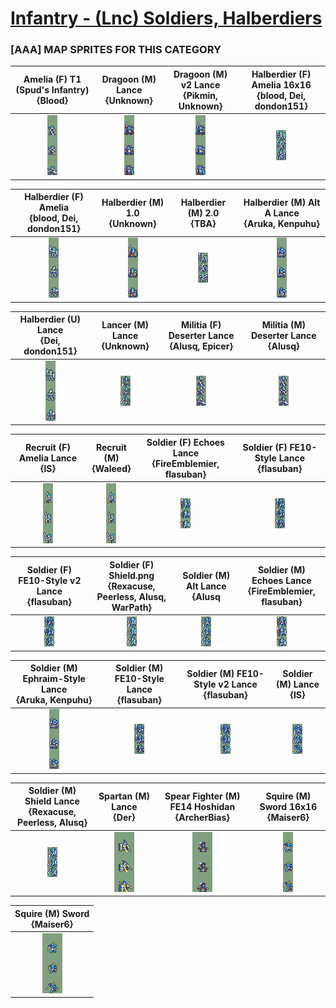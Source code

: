# [Infantry - (Lnc) Soldiers, Halberdiers](../)

### [AAA] MAP SPRITES FOR THIS CATEGORY


|Amelia (F) T1 (Spud's Infantry) <br> {Blood}|Dragoon (M) Lance <br> {Unknown}|Dragoon (M) v2 Lance <br> {Pikmin, Unknown}|Halberdier (F) Amelia 16x16 <br> {blood, Dei, dondon151}|
| :---: | :---: | :---: | :---: |
|<img alt="Amelia (F) T1 (Spud's Infantry) {Blood}-stand" src="Amelia (F) T1 (Spud's Infantry) {Blood}-stand.png" />|<img alt="Dragoon (M) Lance {Unknown}-stand" src="Dragoon (M) Lance {Unknown}-stand.png" />|<img alt="Dragoon (M) v2 Lance {Pikmin, Unknown}-stand" src="Dragoon (M) v2 Lance {Pikmin, Unknown}-stand.png" />|<img alt="Halberdier (F) Amelia 16x16 {blood, Dei, dondon151}-stand" src="Halberdier (F) Amelia 16x16 {blood, Dei, dondon151}-stand.png" />|


|Halberdier (F) Amelia <br> {blood, Dei, dondon151}|Halberdier (M) 1.0 <br> {Unknown}|Halberdier (M) 2.0 <br> {TBA}|Halberdier (M) Alt A Lance <br> {Aruka, Kenpuhu}|
| :---: | :---: | :---: | :---: |
|<img alt="Halberdier (F) Amelia {blood, Dei, dondon151}-stand" src="Halberdier (F) Amelia {blood, Dei, dondon151}-stand.png" />|<img alt="Halberdier (M) 1.0 {Unknown}-stand" src="Halberdier (M) 1.0 {Unknown}-stand.png" />|<img alt="Halberdier (M) 2.0 {TBA}-stand" src="Halberdier (M) 2.0 {TBA}-stand.png" />|<img alt="Halberdier (M) Alt A Lance {Aruka, Kenpuhu}-stand" src="Halberdier (M) Alt A Lance {Aruka, Kenpuhu}-stand.png" />|


|Halberdier (U) Lance <br> {Dei, dondon151}|Lancer (M) Lance <br> {Unknown}|Militia (F) Deserter Lance <br> {Alusq, Epicer}|Militia (M) Deserter Lance <br> {Alusq}|
| :---: | :---: | :---: | :---: |
|<img alt="Halberdier (U) Lance {Dei, dondon151}-stand" src="Halberdier (U) Lance {Dei, dondon151}-stand.png" />|<img alt="Lancer (M) Lance {Unknown}-stand" src="Lancer (M) Lance {Unknown}-stand.png" />|<img alt="Militia (F) Deserter Lance {Alusq, Epicer}-stand" src="Militia (F) Deserter Lance {Alusq, Epicer}-stand.png" />|<img alt="Militia (M) Deserter Lance {Alusq}-stand" src="Militia (M) Deserter Lance {Alusq}-stand.png" />|


|Recruit (F) Amelia Lance <br> {IS}|Recruit (M) <br> {Waleed}|Soldier (F) Echoes Lance <br> {FireEmblemier, flasuban}|Soldier (F) FE10-Style Lance <br> {flasuban}|
| :---: | :---: | :---: | :---: |
|<img alt="Recruit (F) Amelia Lance {IS}-stand" src="Recruit (F) Amelia Lance {IS}-stand.png" />|<img alt="Recruit (M) {Waleed}-stand" src="Recruit (M) {Waleed}-stand.png" />|<img alt="Soldier (F) Echoes Lance {FireEmblemier, flasuban}-stand" src="Soldier (F) Echoes Lance {FireEmblemier, flasuban}-stand.png" />|<img alt="Soldier (F) FE10-Style Lance {flasuban}-stand" src="Soldier (F) FE10-Style Lance {flasuban}-stand.png" />|


|Soldier (F) FE10-Style v2 Lance <br> {flasuban}|Soldier (F) Shield.png <br> {Rexacuse, Peerless, Alusq, WarPath}|Soldier (M) Alt Lance {Alusq <br> |Soldier (M) Echoes Lance <br> {FireEmblemier, flasuban}|
| :---: | :---: | :---: | :---: |
|<img alt="Soldier (F) FE10-Style v2 Lance {flasuban}-stand" src="Soldier (F) FE10-Style v2 Lance {flasuban}-stand.png" />|<img alt="Soldier (F) Shield {Rexacuse, Peerless, Alusq, WarPath}.png-stand" src="Soldier (F) Shield {Rexacuse, Peerless, Alusq, WarPath}.png-stand.png" />|<img alt="Soldier (M) Alt Lance {Alusq-stand" src="Soldier (M) Alt Lance {Alusq-stand.png" />|<img alt="Soldier (M) Echoes Lance {FireEmblemier, flasuban}-stand" src="Soldier (M) Echoes Lance {FireEmblemier, flasuban}-stand.png" />|


|Soldier (M) Ephraim-Style Lance <br> {Aruka, Kenpuhu}|Soldier (M) FE10-Style Lance <br> {flasuban}|Soldier (M) FE10-Style v2 Lance <br> {flasuban}|Soldier (M) Lance <br> {IS}|
| :---: | :---: | :---: | :---: |
|<img alt="Soldier (M) Ephraim-Style Lance {Aruka, Kenpuhu}-stand" src="Soldier (M) Ephraim-Style Lance {Aruka, Kenpuhu}-stand.png" />|<img alt="Soldier (M) FE10-Style Lance {flasuban}-stand" src="Soldier (M) FE10-Style Lance {flasuban}-stand.png" />|<img alt="Soldier (M) FE10-Style v2 Lance {flasuban}-stand" src="Soldier (M) FE10-Style v2 Lance {flasuban}-stand.png" />|<img alt="Soldier (M) Lance {IS}-stand" src="Soldier (M) Lance {IS}-stand.png" />|


|Soldier (M) Shield Lance <br> {Rexacuse, Peerless, Alusq}|Spartan (M) Lance <br> {Der}|Spear Fighter (M) FE14 Hoshidan <br> {ArcherBias}|Squire (M) Sword 16x16 <br> {Maiser6}|
| :---: | :---: | :---: | :---: |
|<img alt="Soldier (M) Shield Lance {Rexacuse, Peerless, Alusq}-stand" src="Soldier (M) Shield Lance {Rexacuse, Peerless, Alusq}-stand.png" />|<img alt="Spartan (M) Lance {Der}-stand" src="Spartan (M) Lance {Der}-stand.png" />|<img alt="Spear Fighter (M) FE14 Hoshidan {ArcherBias}-stand" src="Spear Fighter (M) FE14 Hoshidan {ArcherBias}-stand.png" />|<img alt="Squire (M) Sword 16x16 {Maiser6}-stand" src="Squire (M) Sword 16x16 {Maiser6}-stand.png" />|


|Squire (M) Sword <br> {Maiser6}|
| :---: |
|<img alt="Squire (M) Sword {Maiser6}-stand" src="Squire (M) Sword {Maiser6}-stand.png" />|


